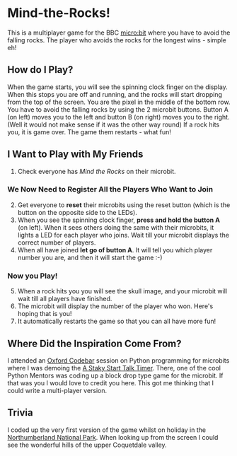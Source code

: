 # Mind-the-Rocks!
This is a multiplayer game for the BBC [micro:bit](http://microbit.org/) where you have to avoid the falling rocks. The player who avoids the rocks for the longest wins - simple eh!

## How do I Play?
When the game starts, you will see the spinning clock finger on the display. When this stops you are off and running, and the rocks will start dropping from the top of the screen.  You are the pixel in the middle of the bottom row. You have to avoid the falling rocks by using the 2 microbit buttons. Button A (on left) moves you to the left and button B (on right) moves you to the right. (Well it would not make sense if it was the other way round) If a rock hits you, it is game over. The game them restarts - what fun! 

## I Want to Play with My Friends
1. Check everyone has *Mind the Rocks* on their microbit. 

### We Now Need to Register All the Players Who Want to Join
2. Get everyone to **reset** their microbits using the reset button (which is the button on the opposite side to the LEDs).  
1. When you see the spinning clock finger, **press and hold the button A** (on left).  When it sees others doing the same with their microbits, it lights a LED for each player who joins. Wait till your microbit displays the correct number of players.
1. When all have joined **let go of button A**. It will tell you which player number you are, and then it will start the game :-)
### Now you Play!
5. When a rock hits you you will see the skull image, and your microbit will wait till all players have finished.
1. The microbit will display the number of the player who won. Here's hoping that is you! 
1. It automatically restarts the game so that you can all have more fun!

## Where Did the Inspiration Come From?
I attended an [Oxford Codebar](https://codebar.io/oxford) session on Python programming for microbits where I was demoing the [A Staky Start Talk Timer](https://github.com/bigeagleowl/A-Shaky-Start-Talk-Timer). There, one of the cool Python Mentors was coding up a block drop type game for the microbit.  If that was you I would love to credit you here.  This got me thinking that I could write a multi-player version.

## Trivia 
I coded up the very first version of the game whilst on holiday in the [Northumberland National Park](https://www.northumberlandnationalpark.org.uk/). When looking up from the screen I could see the wonderful hills of the upper Coquetdale valley.
